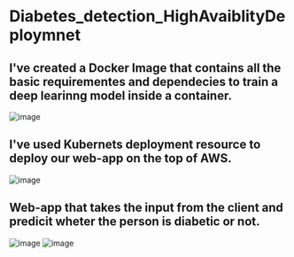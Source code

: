 # Diabetes_detection_HighAvaiblityDeploymnet
## I've created a Docker Image that contains all the basic requirementes and dependecies to train a deep learinng model inside a container.<br>
![image](https://user-images.githubusercontent.com/56602504/115672262-04104200-a369-11eb-8443-2a5b0d5be5d5.png)
## I've used Kubernets deployment resource to deploy our web-app on the top of AWS.
![image](https://user-images.githubusercontent.com/56602504/115672433-2efa9600-a369-11eb-8f5f-677503f5afd0.png)
## Web-app that takes the input from the client and predicit wheter the person is diabetic or not.

![image](https://user-images.githubusercontent.com/56602504/115672570-50f41880-a369-11eb-800f-0bb7b0bc446a.png)
![image](https://user-images.githubusercontent.com/56602504/115672634-5fdacb00-a369-11eb-9798-3cc38e2a7fc6.png)
